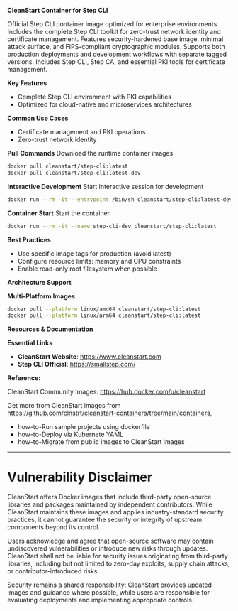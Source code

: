 **CleanStart Container for Step CLI**

Official Step CLI container image optimized for enterprise environments. Includes the complete Step CLI toolkit for zero-trust network identity and certificate management. Features security-hardened base image, minimal attack surface, and FIPS-compliant cryptographic modules. Supports both production deployments and development workflows with separate tagged versions. Includes Step CLI, Step CA, and essential PKI tools for certificate management.

**Key Features**
* Complete Step CLI environment with PKI capabilities
* Optimized for cloud-native and microservices architectures

**Common Use Cases**
* Certificate management and PKI operations
* Zero-trust network identity

**Pull Commands**
Download the runtime container images

```bash
docker pull cleanstart/step-cli:latest
docker pull cleanstart/step-cli:latest-dev
```

**Interactive Development**
Start interactive session for development

```bash
docker run --rm -it --entrypoint /bin/sh cleanstart/step-cli:latest-dev
```

**Container Start**
Start the container
```bash
docker run --rm -it --name step-cli-dev cleanstart/step-cli:latest
```

**Best Practices**
* Use specific image tags for production (avoid latest)
* Configure resource limits: memory and CPU constraints
* Enable read-only root filesystem when possible

**Architecture Support**

**Multi-Platform Images**

```bash
docker pull --platform linux/amd64 cleanstart/step-cli:latest
docker pull --platform linux/arm64 cleanstart/step-cli:latest
```

**Resources & Documentation**

**Essential Links**
* **CleanStart Website**: https://www.cleanstart.com
* **Step CLI Official**: https://smallstep.com/

**Reference:**

CleanStart Community Images: https://hub.docker.com/u/cleanstart 

Get more from CleanStart images from https://github.com/clnstrt/cleanstart-containers/tree/main/containers⁠, 

  -  how-to-Run sample projects using dockerfile 
  -  how-to-Deploy via Kubernete YAML 
  -  how-to-Migrate from public images to CleanStart images

---

# Vulnerability Disclaimer

CleanStart offers Docker images that include third-party open-source libraries and packages maintained by independent contributors. While CleanStart maintains these images and applies industry-standard security practices, it cannot guarantee the security or integrity of upstream components beyond its control.

Users acknowledge and agree that open-source software may contain undiscovered vulnerabilities or introduce new risks through updates. CleanStart shall not be liable for security issues originating from third-party libraries, including but not limited to zero-day exploits, supply chain attacks, or contributor-introduced risks.

Security remains a shared responsibility: CleanStart provides updated images and guidance where possible, while users are responsible for evaluating deployments and implementing appropriate controls.